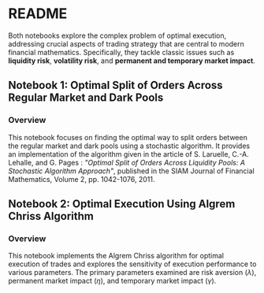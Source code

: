 # README

Both notebooks explore the complex problem of optimal execution, addressing crucial aspects of trading strategy that are central to modern financial mathematics. Specifically, they tackle classic issues such as **liquidity risk**, **volatility risk**, and **permanent and temporary market impact**.

## Notebook 1: Optimal Split of Orders Across Regular Market and Dark Pools

### Overview

This notebook focuses on finding the optimal way to split orders between the regular market and dark pools using a stochastic algorithm. It provides an implementation of the algorithm given in the article of S. Laruelle, C.-A. Lehalle, and G. Pages : *"Optimal Split of Orders Across Liquidity Pools: A Stochastic Algorithm Approach"*, published in the SIAM Journal of Financial Mathematics, Volume 2, pp. 1042-1076, 2011.


## Notebook 2: Optimal Execution Using Algrem Chriss Algorithm

### Overview

This notebook implements the Algrem Chriss algorithm for optimal execution of trades and explores the sensitivity of execution performance to various parameters. The primary parameters examined are risk aversion ($\lambda$), permanent market impact ($\eta$), and temporary market impact ($\gamma$).
